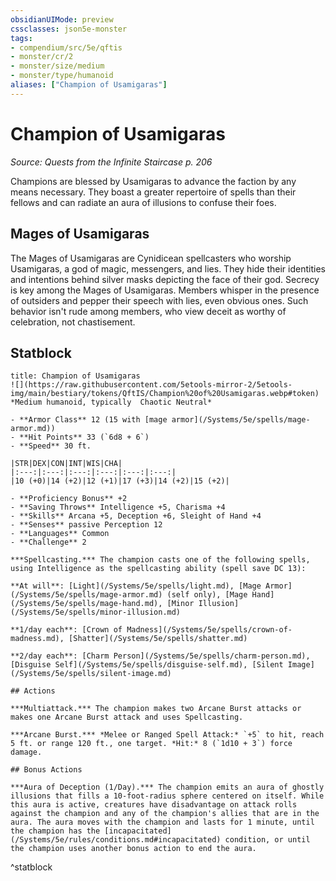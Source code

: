 ```yaml
---
obsidianUIMode: preview
cssclasses: json5e-monster
tags:
- compendium/src/5e/qftis
- monster/cr/2
- monster/size/medium
- monster/type/humanoid
aliases: ["Champion of Usamigaras"]
---
```

# Champion of Usamigaras
*Source: Quests from the Infinite Staircase p. 206*  

Champions are blessed by Usamigaras to advance the faction by any means necessary. They boast a greater repertoire of spells than their fellows and can radiate an aura of illusions to confuse their foes.

## Mages of Usamigaras

The Mages of Usamigaras are Cynidicean spellcasters who worship Usamigaras, a god of magic, messengers, and lies. They hide their identities and intentions behind silver masks depicting the face of their god. Secrecy is key among the Mages of Usamigaras. Members whisper in the presence of outsiders and pepper their speech with lies, even obvious ones. Such behavior isn't rude among members, who view deceit as worthy of celebration, not chastisement.

## Statblock

```ad-statblock
title: Champion of Usamigaras
![](https://raw.githubusercontent.com/5etools-mirror-2/5etools-img/main/bestiary/tokens/QftIS/Champion%20of%20Usamigaras.webp#token)
*Medium humanoid, typically  Chaotic Neutral*

- **Armor Class** 12 (15 with [mage armor](/Systems/5e/spells/mage-armor.md))
- **Hit Points** 33 (`6d8 + 6`)
- **Speed** 30 ft.

|STR|DEX|CON|INT|WIS|CHA|
|:---:|:---:|:---:|:---:|:---:|:---:|
|10 (+0)|14 (+2)|12 (+1)|17 (+3)|14 (+2)|15 (+2)|

- **Proficiency Bonus** +2
- **Saving Throws** Intelligence +5, Charisma +4
- **Skills** Arcana +5, Deception +6, Sleight of Hand +4
- **Senses** passive Perception 12
- **Languages** Common
- **Challenge** 2

***Spellcasting.*** The champion casts one of the following spells, using Intelligence as the spellcasting ability (spell save DC 13):

**At will**: [Light](/Systems/5e/spells/light.md), [Mage Armor](/Systems/5e/spells/mage-armor.md) (self only), [Mage Hand](/Systems/5e/spells/mage-hand.md), [Minor Illusion](/Systems/5e/spells/minor-illusion.md)

**1/day each**: [Crown of Madness](/Systems/5e/spells/crown-of-madness.md), [Shatter](/Systems/5e/spells/shatter.md)

**2/day each**: [Charm Person](/Systems/5e/spells/charm-person.md), [Disguise Self](/Systems/5e/spells/disguise-self.md), [Silent Image](/Systems/5e/spells/silent-image.md)

## Actions

***Multiattack.*** The champion makes two Arcane Burst attacks or makes one Arcane Burst attack and uses Spellcasting.

***Arcane Burst.*** *Melee or Ranged Spell Attack:* `+5` to hit, reach 5 ft. or range 120 ft., one target. *Hit:* 8 (`1d10 + 3`) force damage.

## Bonus Actions

***Aura of Deception (1/Day).*** The champion emits an aura of ghostly illusions that fills a 10-foot-radius sphere centered on itself. While this aura is active, creatures have disadvantage on attack rolls against the champion and any of the champion's allies that are in the aura. The aura moves with the champion and lasts for 1 minute, until the champion has the [incapacitated](/Systems/5e/rules/conditions.md#incapacitated) condition, or until the champion uses another bonus action to end the aura.
```
^statblock